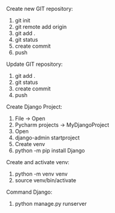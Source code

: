Create new GIT repository:
1. git init
2. git remote add origin <link>
3. git add .
4. git status
5. create commit 
6. push

Update GIT repository:
1. git add .
2. git status
3. create commit 
4. push

Create Django Project:
1. File -> Open
2. Pycharm projects -> MyDjangoProject
3. Open
4. django-admin startproject <name>
5. Create venv
6. python -m pip install Django

Create and activate venv:
1. python -m venv venv
2. source venv/bin/activate

Command Django:
1. python manage.py runserver

